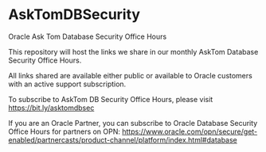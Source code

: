 # AskTomDBSecurity
Oracle Ask Tom Database Security Office Hours

This repository will host the links we share in our monthly AskTom Database Security Office Hours.

All links shared are available either public or available to Oracle customers with an active support subscription. 

To subscribe to AskTom DB Security Office Hours, please visit https://bit.ly/asktomdbsec

If you are an Oracle Partner, you can subscribe to Oracle Database Security Office Hours for partners on OPN: https://www.oracle.com/opn/secure/get-enabled/partnercasts/product-channel/platform/index.html#database
